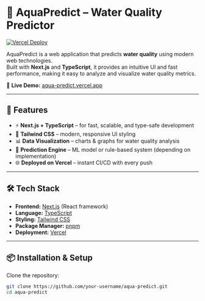 # 🌊 AquaPredict – Water Quality Predictor  

[![Vercel Deploy](https://vercel.com/button)](https://aqua-predict.vercel.app/)  

AquaPredict is a web application that predicts **water quality** using modern web technologies.  
Built with **Next.js** and **TypeScript**, it provides an intuitive UI and fast performance, making it easy to analyze and visualize water quality metrics.  

🔗 **Live Demo:** [aqua-predict.vercel.app](https://aqua-predict.vercel.app/)  

---

## 🚀 Features
- ⚡ **Next.js + TypeScript** – for fast, scalable, and type-safe development  
- 🎨 **Tailwind CSS** – modern, responsive UI styling  
- 📊 **Data Visualization** – charts & graphs for water quality analysis  
- 🔮 **Prediction Engine** – ML model or rule-based system (depending on implementation)  
- 🌐 **Deployed on Vercel** – instant CI/CD with every push  

---

## 🛠 Tech Stack
- **Frontend:** [Next.js](https://nextjs.org/) (React framework)  
- **Language:** [TypeScript](https://www.typescriptlang.org/)  
- **Styling:** [Tailwind CSS](https://tailwindcss.com/)  
- **Package Manager:** [pnpm](https://pnpm.io/)  
- **Deployment:** [Vercel](https://vercel.com/)  

---

## 📦 Installation & Setup  

Clone the repository:
```bash
git clone https://github.com/your-username/aqua-predict.git
cd aqua-predict

